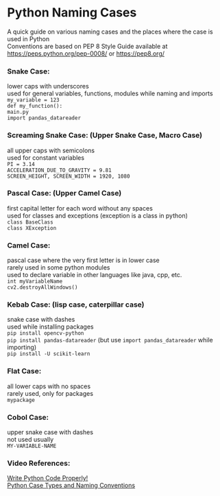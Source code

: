 # Python Naming Cases

A quick guide on various naming cases and the places where the case is used in Python  
Conventions are based on PEP 8 Style Guide available at https://peps.python.org/pep-0008/ or https://pep8.org/

### Snake Case:
lower caps with underscores  
used for general variables, functions, modules while naming and imports  
`my_variable = 123`  
`def my_function():`  
`main.py`  
`import pandas_datareader`  

### Screaming Snake Case: (Upper Snake Case, Macro Case)
all upper caps with semicolons  
used for constant variables  
`PI = 3.14`  
`ACCELERATION_DUE_TO_GRAVITY = 9.81`  
`SCREEN_HEIGHT, SCREEN_WIDTH = 1920, 1080`  

### Pascal Case: (Upper Camel Case)
first capital letter for each word without any spaces  
used for classes and exceptions (exception is a class in python)  
`class BaseClass`  
`class XException`  

### Camel Case:
pascal case where the very first letter is in lower case  
rarely used in some python modules  
used to declare variable in other languages like java, cpp, etc.  
`int myVariableName`  
`cv2.destroyAllWindows()`  

### Kebab Case: (lisp case, caterpillar case)
snake case with dashes  
used while installing packages  
`pip install opencv-python`  
`pip install pandas-datareader` (but use `import pandas_datareader` while importing)  
`pip install -U scikit-learn`  

### Flat Case:
all lower caps with no spaces  
rarely used, only for packages  
`mypackage`  

### Cobol Case:
upper snake case with dashes  
not used usually  
`MY-VARIABLE-NAME`

### Video References:  
[Write Python Code Properly!](https://www.youtube.com/watch?v=D4_s3q038I0)  
[Python Case Types and Naming Conventions](https://www.youtube.com/watch?v=uet8ZQpyJV8)   
